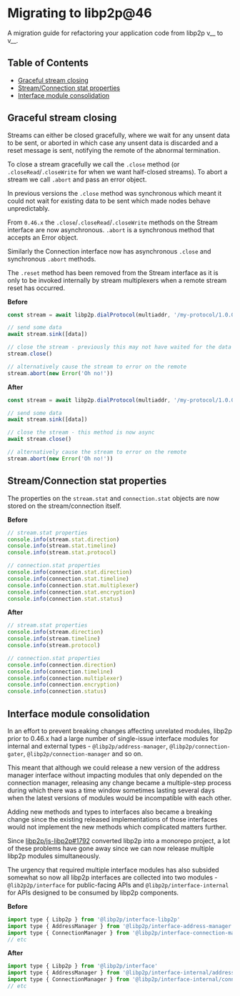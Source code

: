 # Migrating to libp2p@46 <!-- omit in toc -->

A migration guide for refactoring your application code from libp2p v__ to v__.

## Table of Contents <!-- omit in toc -->

- [Graceful stream closing](#graceful-stream-closing)
- [Stream/Connection stat properties](#streamconnection-stat-properties)
- [Interface module consolidation](#interface-module-consolidation)

## Graceful stream closing

Streams can either be closed gracefully, where we wait for any unsent data to be sent, or aborted in which case any unsent data is discarded and a reset message is sent, notifying the remote of the abnormal termination.

To close a stream gracefully we call the `.close` method (or `.closeRead`/`.closeWrite` for when we want half-closed streams). To abort a stream we call `.abort` and pass an error object.

In previous versions the `.close` method was synchronous which meant it could not wait for existing data to be sent which made nodes behave unpredictably.

From `0.46.x` the `.close`/`.closeRead`/`.closeWrite` methods on the Stream interface are now asynchronous.  `.abort` is a synchronous method that accepts an Error object.

Similarly the Connection interface now has asynchronous `.close` and synchronous `.abort` methods.

The `.reset` method has been removed from the Stream interface as it is only to be invoked internally by stream multiplexers when a remote stream reset has occurred.

**Before**

```js
const stream = await libp2p.dialProtocol(multiaddr, '/my-protocol/1.0.0')

// send some data
await stream.sink([data])

// close the stream - previously this may not have waited for the data to be sent
stream.close()

// alternatively cause the stream to error on the remote
stream.abort(new Error('Oh no!'))
```

**After**

```js
const stream = await libp2p.dialProtocol(multiaddr, '/my-protocol/1.0.0')

// send some data
await stream.sink([data])

// close the stream - this method is now async
await stream.close()

// alternatively cause the stream to error on the remote
stream.abort(new Error('Oh no!'))
```

## Stream/Connection stat properties

The properties on the `stream.stat` and `connection.stat` objects are now stored on the stream/connection itself.

**Before**

```js
// stream.stat properties
console.info(stream.stat.direction)
console.info(stream.stat.timeline)
console.info(stream.stat.protocol)

// connection.stat properties
console.info(connection.stat.direction)
console.info(connection.stat.timeline)
console.info(connection.stat.multiplexer)
console.info(connection.stat.encryption)
console.info(connection.stat.status)
```

**After**

```js
// stream.stat properties
console.info(stream.direction)
console.info(stream.timeline)
console.info(stream.protocol)

// connection.stat properties
console.info(connection.direction)
console.info(connection.timeline)
console.info(connection.multiplexer)
console.info(connection.encryption)
console.info(connection.status)
```

## Interface module consolidation

In an effort to prevent breaking changes affecting unrelated modules, libp2p prior to 0.46.x had a large number of single-issue interface modules for internal and external types - `@libp2p/address-manager`, `@libp2p/connection-gater`, `@libp2p/connection-manager` and so on.

This meant that although we could release a new version of the address manager interface without impacting modules that only depended on the connection manager, releasing any change became a multiple-step process during which there was a time window sometimes lasting several days when the latest versions of modules would be incompatible with each other.

Adding new methods and types to interfaces also became a breaking change since the existing released implementations of those interfaces would not implement the new methods which complicated matters further.

Since [libp2p/js-libp2p#1792](https://github.com/libp2p/js-libp2p/pull/1792) converted libp2p into a monorepo project, a lot of these problems have gone away since we can now release multiple libp2p modules simultaneously.

The urgency that required multiple interface modules has also subsided somewhat so now all libp2p interfaces are collected into two modules - `@lib2p2p/interface` for public-facing APIs and `@libp2p/interface-internal` for APIs designed to be consumed by libp2p components.

**Before**

```js
import type { Libp2p } from '@libp2p/interface-libp2p'
import type { AddressManager } from '@libp2p/interface-address-manager'
import type { ConnectionManager } from '@libp2p/interface-connection-manager'
// etc
```

**After**

```js
import type { Libp2p } from '@libp2p/interface'
import type { AddressManager } from '@libp2p/interface-internal/address-manager'
import type { ConnectionManager } from '@libp2p/interface-internal/connection-manager'
// etc
```
